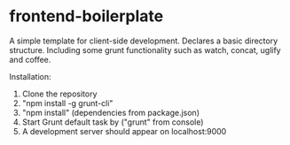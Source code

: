 # frontend-boilerplate
A simple template for client-side development. Declares a basic directory structure. Including some grunt functionality such as watch, concat, uglify and coffee.

Installation:

1. Clone the repository
2. "npm install -g grunt-cli"
3. "npm install" (dependencies from package.json)
4. Start Grunt default task by ("grunt" from console)
5. A development server should appear on localhost:9000

